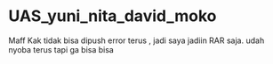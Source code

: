 # UAS_yuni_nita_david_moko
Maff Kak tidak bisa dipush error terus , jadi saya jadiin RAR saja.
udah nyoba terus tapi ga bisa bisa
